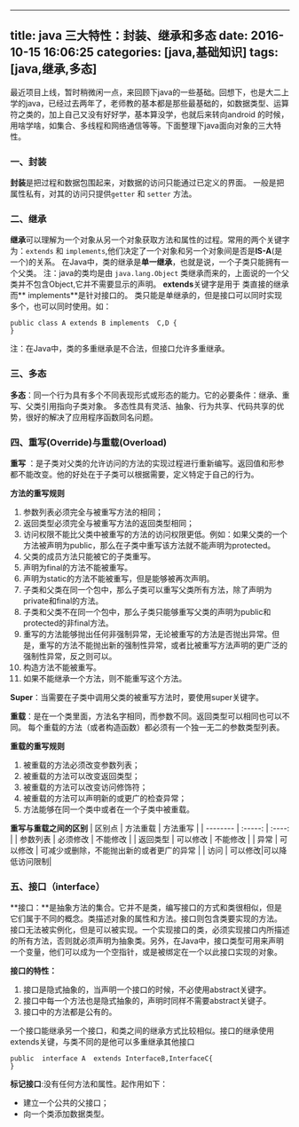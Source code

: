 ﻿
---
title: java 三大特性：封装、继承和多态
date: 2016-10-15 16:06:25
categories: [java,基础知识]
tags: [java,继承,多态]
---

最近项目上线，暂时稍微闲一点，来回顾下java的一些基础。回想下，也是大二上学的java，已经过去两年了，老师教的基本都是那些最基础的，如数据类型、运算符之类的，加上自己又没有好好学，基本算没学，也就后来转向android 的时候，用啥学啥，如集合、多线程和网络通信等等。下面整理下java面向对象的三大特性。
### 一、封装
**封装**是把过程和数据包围起来，对数据的访问只能通过已定义的界面。<!--more-->
一般是把属性私有，对其的访问只提供`getter` 和 `setter` 方法。
### 二、继承
**继承**可以理解为一个对象从另一个对象获取方法和属性的过程。常用的两个关键字为：`extends` 和 `implements`,他们决定了一个对象和另一个对象间是否是**IS-A**(是一个)的关系。
在Java中，类的继承是**单一继承**，也就是说，一个子类只能拥有一个父类。
注：java的类均是由 `java.lang.Object` 类继承而来的，上面说的一个父类并不包含Object,它并不需要显示的声明。
**extends**关键字是用于 类直接的继承而** implements**是针对接口的。
类只能是单继承的，但是接口可以同时实现多个，也可以同时使用。如：
```
public class A extends B implements  C,D {
}
```
注：在Java中，类的多重继承是不合法，但接口允许多重继承。

### 三、多态
**多态**：同一个行为具有多个不同表现形式或形态的能力。它的必要条件：继承、重写、父类引用指向子类对象。
多态性具有灵活、抽象、行为共享、代码共享的优势，很好的解决了应用程序函数同名问题。

### 四、重写(Override)与重载(Overload)
**重写** ：是子类对父类的允许访问的方法的实现过程进行重新编写。返回值和形参都不能改变。他的好处在于子类可以根据需要，定义特定于自己的行为。

**方法的重写规则**
 1. 参数列表必须完全与被重写方法的相同；
 2. 返回类型必须完全与被重写方法的返回类型相同；
 3. 访问权限不能比父类中被重写的方法的访问权限更低。例如：如果父类的一个方法被声明为public，那么在子类中重写该方法就不能声明为protected。
 4. 父类的成员方法只能被它的子类重写。
 5. 声明为final的方法不能被重写。
 6. 声明为static的方法不能被重写，但是能够被再次声明。
 7. 子类和父类在同一个包中，那么子类可以重写父类所有方法，除了声明为private和final的方法。
 8. 子类和父类不在同一个包中，那么子类只能够重写父类的声明为public和protected的非final方法。
 9. 重写的方法能够抛出任何非强制异常，无论被重写的方法是否抛出异常。但是，重写的方法不能抛出新的强制性异常，或者比被重写方法声明的更广泛的强制性异常，反之则可以。
 10. 构造方法不能被重写。
 11. 如果不能继承一个方法，则不能重写这个方法。

**Super**：当需要在子类中调用父类的被重写方法时，要使用super关键字。

**重载**：是在一个类里面，方法名字相同，而参数不同。返回类型可以相同也可以不同。
每个重载的方法（或者构造函数）都必须有一个独一无二的参数类型列表。

**重载的重写规则**

 1. 被重载的方法必须改变参数列表；
 2. 被重载的方法可以改变返回类型；
 3. 被重载的方法可以改变访问修饰符；
 4. 被重载的方法可以声明新的或更广的检查异常；
 5. 方法能够在同一个类中或者在一个子类中被重载。
 
**重写与重载之间的区别**
| 区别点        | 方法重载   |  方法重写  |
| --------   | :-----:  | :----:  |
| 参数列表     | 	必须修改 |   不能修改     |
| 返回类型        |   可以修改   |   不能修改   |
| 异常        |    可以修改    |  可减少或删除，不能抛出新的或者更广的异常  |
| 访问 | 可以修改|可以降低访问限制|

### 五、接口（interface）
**接口：**是抽象方法的集合。它并不是类，编写接口的方式和类很相似，但是它们属于不同的概念。类描述对象的属性和方法。接口则包含类要实现的方法。
接口无法被实例化，但是可以被实现。一个实现接口的类，必须实现接口内所描述的所有方法，否则就必须声明为抽象类。另外，在Java中，接口类型可用来声明一个变量，他们可以成为一个空指针，或是被绑定在一个以此接口实现的对象。

**接口的特性：**
 1. 接口是隐式抽象的，当声明一个接口的时候，不必使用abstract关键字。
 2. 接口中每一个方法也是隐式抽象的，声明时同样不需要abstract关键子。
 3. 接口中的方法都是公有的。

一个接口能继承另一个接口，和类之间的继承方式比较相似。接口的继承使用extends关键，与类不同的是他可以多重继承其他接口
```
public  interface A  extends InterfaceB,InterfaceC{
}
```

**标记接口**:没有任何方法和属性。起作用如下：
 
- 建立一个公共的父接口；
- 向一个类添加数据类型。
